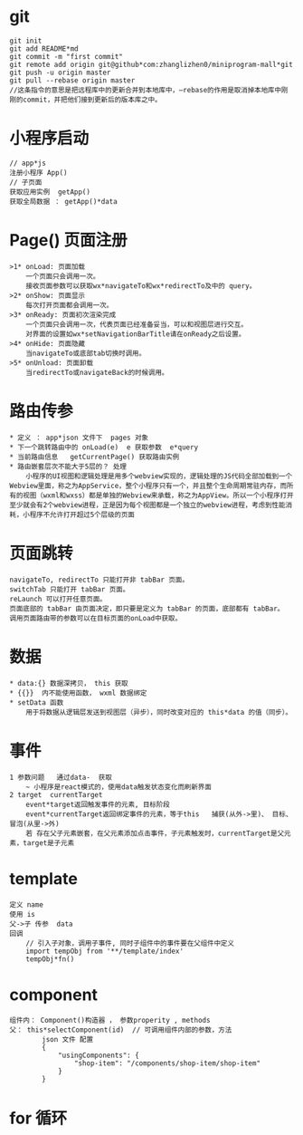# git 
	git init
	git add README*md
	git commit -m "first commit"
	git remote add origin git@github*com:zhanglizhen0/miniprogram-mall*git
	git push -u origin master
	git pull --rebase origin master   
	//这条指令的意思是把远程库中的更新合并到本地库中，–rebase的作用是取消掉本地库中刚刚的commit，并把他们接到更新后的版本库之中。

# 小程序启动
	// app*js
	注册小程序 App() 
	// 子页面
	获取应用实例  getApp()
	获取全局数据 ： getApp()*data  

# Page() 页面注册
	>1* onLoad: 页面加载
		一个页面只会调用一次。
		接收页面参数可以获取wx*navigateTo和wx*redirectTo及中的 query。
	>2* onShow: 页面显示
		每次打开页面都会调用一次。
	>3* onReady: 页面初次渲染完成
		一个页面只会调用一次，代表页面已经准备妥当，可以和视图层进行交互。
		对界面的设置如wx*setNavigationBarTitle请在onReady之后设置。
	>4* onHide: 页面隐藏
		当navigateTo或底部tab切换时调用。
	>5* onUnload: 页面卸载
		当redirectTo或navigateBack的时候调用。

# 路由传参
	* 定义 ： app*json 文件下  pages 对象
	* 下一个跳转路由中的 onLoad(e)  e 获取参数  e*query
	* 当前路由信息   getCurrentPage() 获取路由实例
	* 路由嵌套层次不能大于5层的？ 处理 
		小程序的UI视图和逻辑处理是用多个webview实现的，逻辑处理的JS代码全部加载到一个Webview里面，称之为AppService，整个小程序只有一个，并且整个生命周期常驻内存，而所有的视图（wxml和wxss）都是单独的Webview来承载，称之为AppView。所以一个小程序打开至少就会有2个webview进程，正是因为每个视图都是一个独立的webview进程，考虑到性能消耗，小程序不允许打开超过5个层级的页面 

# 页面跳转
	navigateTo, redirectTo 只能打开非 tabBar 页面。
	switchTab 只能打开 tabBar 页面。
	reLaunch 可以打开任意页面。
	页面底部的 tabBar 由页面决定，即只要是定义为 tabBar 的页面，底部都有 tabBar。
	调用页面路由带的参数可以在目标页面的onLoad中获取。


# 数据
	* data:{} 数据深拷贝， this 获取
	* {{}}  内不能使用函数， wxml 数据绑定
	* setData 函数
		用于将数据从逻辑层发送到视图层（异步），同时改变对应的 this*data 的值（同步）。


# 事件
	1 参数问题   通过data-  获取
		~ 小程序是react模式的，使用data触发状态变化而刷新界面
	2 target  currentTarget
		event*target返回触发事件的元素, 目标阶段 
		event*currentTarget返回绑定事件的元素，等于this   捕获(从外->里)、 目标、 冒泡(从里->外)
		若 存在父子元素嵌套，在父元素添加点击事件，子元素触发时，currentTarget是父元素，target是子元素

# template 
	定义 name
	使用 is
	父->子 传参  data
	回调 
		// 引入子对象，调用子事件, 同时子组件中的事件要在父组件中定义
		import tempObj from '**/template/index'
		tempObj*fn()

# component 
	组件内： Component()构造器 ， 参数properity , methods
	父： this*selectComponent(id)  // 可调用组件内部的参数，方法
			json 文件 配置 
			{
				"usingComponents": {
					"shop-item": "/components/shop-item/shop-item"
				}
			}

# for 循环
	